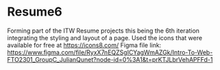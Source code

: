 # Resume6
Forming part of the ITW Resume projects this being the 6th iteration integrating the styling and layout of a page.
Used the icons that were available for free at https://icons8.com/
Figma file link: https://www.figma.com/file/RyxX7nEQZSgICYagWmAZGk/Intro-To-Web-FTO2301_GroupC_JulianQunet?node-id=0%3A1&t=prKTJLbrVehAPFFd-1
